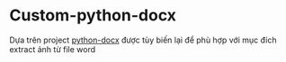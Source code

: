 # Custom-python-docx

Dựa trên project [python-docx](https://github.com/python-openxml/python-docx) được tùy biến lại để phù hợp với mục đích extract ảnh từ file word
